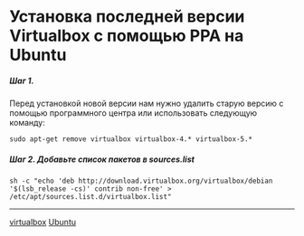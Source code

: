 # Установка последней версии Virtualbox с помощью PPA на Ubuntu

##### Шаг 1.

Перед установкой новой версии нам нужно удалить старую версию с помощью программного центра или использовать следующую команду:

```
sudo apt-get remove virtualbox virtualbox-4.* virtualbox-5.*
```

##### Шаг 2. Добавьте список пакетов в sources.list

```
sh -c "echo 'deb http://download.virtualbox.org/virtualbox/debian '$(lsb_release -cs)' contrib non-free' > /etc/apt/sources.list.d/virtualbox.list"
```



**********
[virtualbox](/tags/virtualbox.md)
[Ubuntu](/tags/Ubuntu.md)
